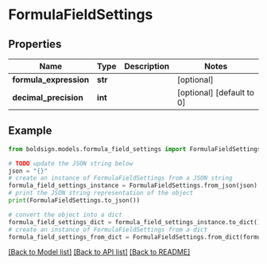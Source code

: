 # FormulaFieldSettings


## Properties

Name | Type | Description | Notes
------------ | ------------- | ------------- | -------------
**formula_expression** | **str** |  | [optional] 
**decimal_precision** | **int** |  | [optional] [default to 0]

## Example

```python
from boldsign.models.formula_field_settings import FormulaFieldSettings

# TODO update the JSON string below
json = "{}"
# create an instance of FormulaFieldSettings from a JSON string
formula_field_settings_instance = FormulaFieldSettings.from_json(json)
# print the JSON string representation of the object
print(FormulaFieldSettings.to_json())

# convert the object into a dict
formula_field_settings_dict = formula_field_settings_instance.to_dict()
# create an instance of FormulaFieldSettings from a dict
formula_field_settings_from_dict = FormulaFieldSettings.from_dict(formula_field_settings_dict)
```
[[Back to Model list]](../README.md#documentation-for-models) [[Back to API list]](../README.md#documentation-for-api-endpoints) [[Back to README]](../README.md)


